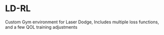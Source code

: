 # LD-RL
 Custom Gym environment for Laser Dodge, Includes multiple loss functions, and a few QOL training adjustments
